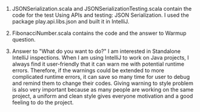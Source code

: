 1. JSONSerialization.scala and JSONSerializationTesting.scala contain the code for the test Using APIs and testing: JSON Serialization. I used the package play.api.libs.json and built it in IntelliJ.

2. FibonacciNumber.scala contains the code and the answer to Warmup question.

3. Answer to "What do you want to do?"
	I am interested in Standalone IntelliJ inspections. When I am using IntelliJ to work on Java projects, I always find it user-friendly that it can warn me with potential runtime errors. Therefore, if the warnings could be extended to more complicated runtime errors, it can save so many time for user to debug and remind them to change their codes. Giving warning to style problem is also very important because as many people are working on the same project, a uniform and clean style gives everyone motivation and a good feeling to do the project.